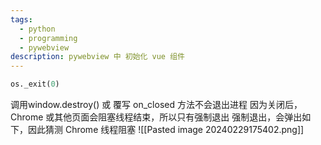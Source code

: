 ```yaml
---
tags:
  - python
  - programming
  - pywebview
description: pywebview 中 初始化 vue 组件
---
```


```py
os._exit(0)
```

调用window.destroy() 或 覆写 on_closed 方法不会退出进程
因为关闭后，Chrome 或其他页面会阻塞线程结束，所以只有强制退出
强制退出，会弹出如下，因此猜测 Chrome 线程阻塞
![[Pasted image 20240229175402.png]]
